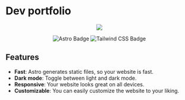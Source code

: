# Dev portfolio

<div align="center">
  <a href="https://frontmario.dev/">
    <img src="https://github.com/MarioMS90/portfolio/assets/56683560/65da2a68-edc8-4887-9ea9-7422b5b042fb" style="max-width: 100%;">
  </a>
</div>

<div align="center">
  
  ![Astro Badge](https://img.shields.io/badge/Astro-FF3E00?logo=astro&logoColor=fff&style=flat)
  ![Tailwind CSS Badge](https://img.shields.io/badge/Tailwind%20CSS-06B6D4?logo=tailwindcss&logoColor=fff&style=flat)
</div>

## Features

- **Fast**: Astro generates static files, so your website is fast.
- **Dark mode**: Toggle between light and dark mode.
- **Responsive**: Your website looks great on all devices.
- **Customizable**: You can easily customize the website to your liking.
